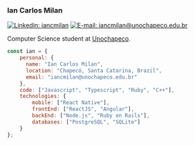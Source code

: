 ### Ian Carlos Milan

[![Linkedin: iancmilan](https://img.shields.io/badge/-iancmilan-222222?style=flat-square&logo=Linkedin&logoColor=white&link=https://www.linkedin.com/in/iancmilan)](https://www.linkedin.com/in/iancmilan/)
[![E-mail: iancmilan@unochapeco.edu.br](https://img.shields.io/badge/iancmilan@unochapeco.edu.br-222222?style=flat&logo=gmail&logoColor=white&link=mailto:iancmilan@unochapeco.edu.br)](mailto:iancmilan@unochapeco.edu.br)

Computer Science student at [Unochapeco].

```javascript
const ian = {
    personal: {
      name: "Ian Carlos Milan",
      location: "Chapecó, Santa Catarina, Brazil",
      email: "iancmilan@unochapeco.edu.br"
    }, 
    code: ["Javascript", "Typescript", "Ruby", "C++"],
    technologies: {
        mobile: ["React Native"],
        frontEnd: ["ReactJS", "Angular"],
        backEnd: ["Node.js", "Ruby on Rails"],
        databases: ["PostgreSQL", "SQLite"]
    }
};
```



<!-- Links -->
[linkedin]: https://img.shields.io/badge/-iancmilan-blue?style=flat-square&logo=Linkedin&logoColor=white&link=https://www.linkedin.com/in/iancmilan/
[Unochapeco]: https://www.unochapeco.edu.br/
